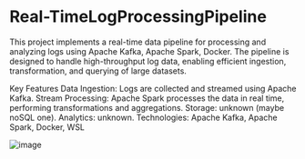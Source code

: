 # Real-TimeLogProcessingPipeline


This project implements a real-time data pipeline for processing and analyzing logs using Apache Kafka, Apache Spark, Docker. The pipeline is designed to handle high-throughput log data, enabling efficient ingestion, transformation, and querying of large datasets.

Key Features
Data Ingestion: Logs are collected and streamed using Apache Kafka.
Stream Processing: Apache Spark processes the data in real time, performing transformations and aggregations.
Storage: unknown (maybe noSQL one).
Analytics: unknown.
Technologies: Apache Kafka, Apache Spark, Docker, WSL

![image](https://github.com/user-attachments/assets/1eb63e71-f6fb-4767-aea8-26b0decae2d8)

